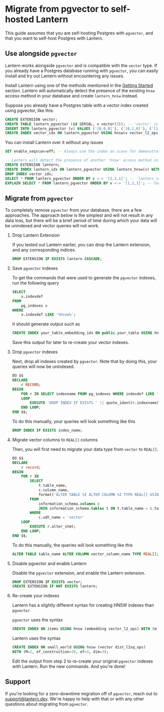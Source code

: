 # Migrate from pgvector to self-hosted Lantern

This guide assumes that you are self-hosting Postgres with `pgvector`, and that you want to self-host Postgres with Lantern.

## Use alongside `pgvector`

Lantern works alongside `pgvector` and is compatible with the `vector` type. If you already have a Postgres database running with `pgvector`, you can easily install and try out Lantern without encountering any issues.

Install Lantern using one of the methods mentioned in the [Getting Started](/getting-started/overview) section. Lantern will automatically detect the presence of the existing `hnsw` access method in your database and create `lantern_hnsw` instead.

Suppose you already have a Postgres table with a vector index created using pgvector, like this:

```sql
CREATE EXTENSION vector;
CREATE TABLE lantern_pgvector (id SERIAL, v vector(3)); -- 'vector' is the type provided by pgvector
INSERT INTO lantern_pgvector (v) VALUES ('[0,0,0]'), ('[0,1,0]'), ('[1,0,0]');
CREATE INDEX vector_idx ON lantern_pgvector USING hnsw(v vector_l2_ops) WITH (m=4, ef_construction=8); -- This 'hnsw' access method is provided by pgvector
```

You can install Lantern over it without any issues

```sql
SET enable_seqscan=off; -- Always use the index on scans for demonstration purposes

-- Lantern will detect the presence of another 'hnsw' access method in your database and will add 'lantern_hnsw' instead. (A warning will be displayed in your psql console)
CREATE EXTENSION lantern;
CREATE INDEX lantern_idx ON lantern_pgvector USING lantern_hnsw(v) WITH (m=4, ef_construction=8);
DROP INDEX vector_idx;
SELECT * FROM lantern_pgvector ORDER BY v <-> '[1,1,1]'; -- 'lantern_idx' will be used for this scan
EXPLAIN SELECT * FROM lantern_pgvector ORDER BY v <-> '[1,1,1]'; -- You can verify that 'lantern_idx' is used here
```

## Migrate from `pgvector`

To completely remove `pgvector` from your database, there are a few approaches. The approach below is the simplest and will not result in any data loss, but there will be a brief period of time during which your data will be unindexed and vector queries will not work.

1. Drop Lantern Extension

   If you tested out Lantern earlier, you can drop the Lantern extension, and any corresponding indices.

   ```sql
   DROP EXTENSION IF EXISTS lantern CASCADE;
   ```

2. Save `pgvector` indexes

   To get the commands that were used to generate the `pgvector` indexes, run the following query

   ```sql
   SELECT
       x.indexdef
   FROM
       pg_indexes x
   WHERE
       x.indexdef LIKE '%hnsw%';
   ```

   It should generate output such as

   ```sql
   CREATE INDEX your_table_embedding_idx ON public.your_table USING hnsw (embedding vector_l2_ops) WITH (m='16', ef_construction='64')
   ```

   Save this output for later to re-create your vector indexes.

3. Drop `pgvector` indexes

   Next, drop all indexes created by `pgvector`. Note that by doing this, your queries will now be unindexed.

   ```sql
   DO $$
   DECLARE
       r RECORD;
   BEGIN
       FOR r IN SELECT indexname FROM pg_indexes WHERE indexdef LIKE '%hnsw%'
       LOOP
           EXECUTE 'DROP INDEX IF EXISTS ' || quote_ident(r.indexname);
       END LOOP;
   END $$;
   ```

   To do this manually, your queries will look something like this

   ```sql
   DROP INDEX IF EXISTS index_name;
   ```

4. Migrate vector columns to `REAL[]` columns

   Then, you will first need to migrate your data type from `vector` to `REAL[]`.

   ```sql
   DO $$
   DECLARE
       r record;
   BEGIN
       FOR r IN
           SELECT
               t.table_name,
               c.column_name,
               format('ALTER TABLE %I ALTER COLUMN %I TYPE REAL[] USING %I::REAL[]', t.table_name, c.column_name, c.column_name) as alter_stmt
           FROM
               information_schema.columns c
               JOIN information_schema.tables t ON t.table_name = c.table_name
           WHERE
               c.udt_name = 'vector'
       LOOP
           EXECUTE r.alter_stmt;
       END LOOP;
   END $$;
   ```

   To do this manually, the queries will look something like this

   ```sql
   ALTER TABLE table_name ALTER COLUMN vector_column_name TYPE REAL[];
   ```

5. Disable pgvector and enable Lantern

   Disable the `pgvector` extension, and enable the Lantern extension.

   ```sql
   DROP EXTENSION IF EXISTS vector;
   CREATE EXTENSION IF NOT EXISTS lantern;
   ```

6. Re-create your indexes

   Lantern has a slightly different syntax for creating HNSW indexes than `pgvector`.

   `pgvector` uses the syntax

   ```sql
   CREATE INDEX ON items USING hnsw (embedding vector_l2_ops) WITH (m = 16, ef_construction = 64);
   ```

   Lantern uses the syntax

   ```sql
   CREATE INDEX ON small_world USING hnsw (vector dist_l2sq_ops)
   WITH (M=2, ef_construction=10, ef=4, dim=3);
   ```

   Edit the output from step 2 to re-create your original `pgvector` indexes with Lantern. Run the new commands. And you're done!

## Support

If you're looking for a zero-downtime migration off of `pgvector`, reach out to support@lantern.dev. We're happy to help with that or with any other questions about migrating from `pgvector`.
